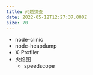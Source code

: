 ```yaml
---
title: 问题排查
date: 2022-05-12T12:27:37.000Z
size: 70
---
```

- node-clinic
- node-heapdump
- X-Profiler
- 火焰图
  - speedscope
